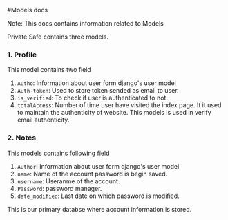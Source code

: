 #Models docs

Note: This docs contains information related to Models

Private Safe contains three models. 
### 1. Profile
This model contains two field 
1. `Autho`:  Information about user form django's user model
2. `Auth-token`: Used to store token sended as email to user.
3. `is_verified`: To check if user is authenticated to not.
4. `totalAccess`: Number of time user have visited the index page. It it used to maintain the authenticity of website.
This models is used in verify email authenticity.

### 2. Notes
This models contains following field
1. `Author`: Information about user form django's user model
2. `name`: Name of the account password is begin saved.
3. `username`: Useranme of the account.
4. `Password`: password manager.
5. `date_modified`: Last date on which password is modified.

This is our primary databse where account information is stored.
